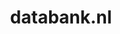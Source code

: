 ---
layout: post
title:  "databank.nl"
internal_url:  "/data/databank.nl.html"
categories: dutchgov
---